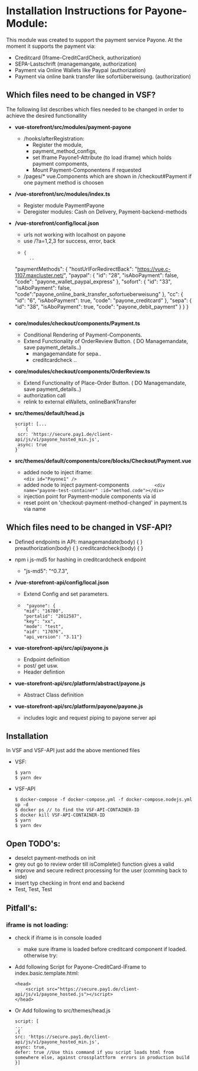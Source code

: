 # Installation Instructions for Payone-Module:

This module was created to support the payment service Payone. At the moment it supports the payment via: 

- Creditcard (Iframe-CreditCardCheck, authorization)
- SEPA-Lastschrift (managemangate, authorization)
- Payment via Online Wallets like Paypal (authorization)
- Payment via online bank transfer like sofortüberweisung. (authorization)

## Which files need to be changed in VSF?
The following list describes which files needed to be changed in order to achieve the desired functionallity

- **vue-storefront/src/modules/payment-payone** 
  - /hooks/afterRegistration: 
    - Register the module, 
    - payment_method_configs, 
    - set Iframe Payone1-Attribute (to load iframe) which holds payment compoments, 
    - Mount Payment-Componentens if requested
  - /pages/* vue.Components which are shown in /checkout#Payment if one payment method is choosen
- **/vue-storefront/src/modules/index.ts**
  - Register module PaymentPayone
  - Deregister modules: Cash on Delivery, Payment-backend-methods
- **/vue-storefront/config/local.json**
  - urls not working with localhost on payone
  - use /?a=1,2,3  for success, error, back
  - ```
    { 
      ..
   "paymentMethods": {
      "hostUrlForRedirectBack": "https://vue.c-1107.maxcluster.net/",
      "paypal": {
        "id": "28",
        "isAboPayment": false,
        "code": "payone_wallet_paypal_express"
      },
      "sofort": {
        "id": "33",
        "isAboPayment": false,
        "code":"payone_online_bank_transfer_sofortueberweisung"
      },
      "cc": {
        "id": "6",
        "isAboPayment": true,
        "code": "payone_creditcard"
      },
      "sepa": {
        "id": "38",
        "isAboPayment": true,
        "code": "payone_debit_payment"
      }
    }
    }
    ```

- **core/modules/checkout/components/Payment.ts**
  - Conditional Rendering of Payment-Components. 
  - Extend Functionality of OrderReview Button. ( DO Managemandate, save payment_details..)
    - mangagemandate for sepa..
    - creditcardcheck ..

- **core/modules/checkout/components/OrderReview.ts**
  - Extend Functionality of Place-Order Button. ( DO Managemandate, save payment_details..)
  - authorization call
  - relink to external eWallets, onlineBankTransfer

- **src/themes/default/head.js**
     ```
     script: [...
     `   {
      scr: 'https://secure.pay1.de/client-api/js/v1/payone_hosted_min.js',
      async: true
    }`
    ```

- **src/themes/default/components/core/blocks/Checkout/Payment.vue**
  - added node to inject iframe:     
  `<div id="Payone1" />`
  - added node to inject payment-components
  `         <div name="payone-test-container" :id="method.code"></div>`
  - injection point for Payment-module components via id
  - reset point on 'checkout-payment-method-changed' in payment.ts via name 

## Which files need to be changed in VSF-API?

- Defined endpoints in API: 
    managemandate(body) { }
    preauthorization(body) { }
    creditcardcheck(body) { }

- npm i js-md5 for hashing in creditcardcheck endpoint
  -    "js-md5": "^0.7.3",


- **/vue-storefront-api/config/local.json**
  - Extend Config and set parameters. 
  - ```
     "payone": {
    "mid": "16780",
    "portalid": "2012587",
    "key": "xx",
    "mode": "test",
    "aid": "17076",
    "api_version": "3.11"}
    ```

- **vue-storefront-api/src/api/payone.js**
  - Endpoint definition 
  - post/ get usw. 
  - Header defintion

- **vue-storefront-api/src/platform/abstract/payone.js**
  - Abstract Class definition

- **vue-storefront-api/src/platform/payone/payone.js**
  - includes logic and request piping to payone server api

## Installation

In VSF and VSF-API just add the above mentioned files 
- VSF: 
  ```
  $ yarn
  $ yarn dev
  ```
- VSF-API
  ```
  $ docker-compose -f docker-compose.yml -f docker-compose.nodejs.yml up -d
  $ docker ps // to find the VSF-API-CONTAINER-ID
  $ docker kill VSF-API-CONTAINER-ID
  $ yarn 
  $ yarn dev
  ```


## Open TODO's:

- deselct payment-methods on init
- grey out go to review order till isComplete() function gives a valid
- improve and secure redirect processing for the user (comming back to side)
- insert typ checking in front end and backend
- Test, Test, Test

## Pitfall's:
### iframe is not loading: 
- check if iframe is in console loaded
  - make sure iframe is loaded before creditcard component if loaded.
  otherwise try:
- Add following Script for Payone-CreditCard-IFrame to index.basic.template.html:

    ```
    <head> 
    	<script src="https://secure.pay1.de/client-api/js/v1/payone_hosted.js"></script>
    </head>
    ```
- Or Add following to src/themes/head.js
    ```
    script: [
    ...
    ,{
    src: 'https://secure.pay1.de/client-api/js/v1/payone_hosted_min.js',
    async: true,
    defer: true //Use this command if you script loads html from somewhere else, against crossplattform  errors in production build
    }]
    ```

